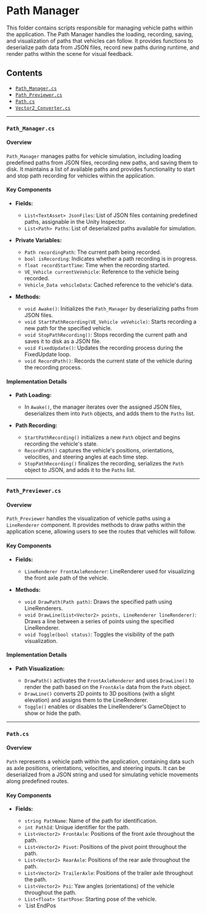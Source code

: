 # Path Manager

This folder contains scripts responsible for managing vehicle paths within the application. The Path Manager handles the loading, recording, saving, and visualization of paths that vehicles can follow. It provides functions to deserialize path data from JSON files, record new paths during runtime, and render paths within the scene for visual feedback.

## Contents

- [`Path_Manager.cs`](#path_managercs)
- [`Path_Previewer.cs`](#path_previewercs)
- [`Path.cs`](#pathcs)
- [`Vector2_Converter.cs`](#vector2_convertercs)

---

### `Path_Manager.cs`

#### Overview

`Path_Manager` manages paths for vehicle simulation, including loading predefined paths from JSON files, recording new paths, and saving them to disk. It maintains a list of available paths and provides functionality to start and stop path recording for vehicles within the application.

#### Key Components

- **Fields:**

  - `List<TextAsset> JsonFiles`: List of JSON files containing predefined paths, assignable in the Unity Inspector.
  - `List<Path> Paths`: List of deserialized paths available for simulation.

- **Private Variables:**

  - `Path recordingPath`: The current path being recorded.
  - `bool isRecording`: Indicates whether a path recording is in progress.
  - `float recordStartTime`: Time when the recording started.
  - `VE_Vehicle currentVeVehicle`: Reference to the vehicle being recorded.
  - `Vehicle_Data vehicleData`: Cached reference to the vehicle's data.

- **Methods:**

  - `void Awake()`: Initializes the `Path_Manager` by deserializing paths from JSON files.
  - `void StartPathRecording(VE_Vehicle veVehicle)`: Starts recording a new path for the specified vehicle.
  - `void StopPathRecording()`: Stops recording the current path and saves it to disk as a JSON file.
  - `void FixedUpdate()`: Updates the recording process during the FixedUpdate loop.
  - `void RecordPath()`: Records the current state of the vehicle during the recording process.

#### Implementation Details

- **Path Loading:**

  - In `Awake()`, the manager iterates over the assigned JSON files, deserializes them into `Path` objects, and adds them to the `Paths` list.

- **Path Recording:**

  - `StartPathRecording()` initializes a new `Path` object and begins recording the vehicle's state.
  - `RecordPath()` captures the vehicle's positions, orientations, velocities, and steering angles at each time step.
  - `StopPathRecording()` finalizes the recording, serializes the `Path` object to JSON, and adds it to the `Paths` list.

---

### `Path_Previewer.cs`

#### Overview

`Path_Previewer` handles the visualization of vehicle paths using a `LineRenderer` component. It provides methods to draw paths within the application scene, allowing users to see the routes that vehicles will follow.

#### Key Components

- **Fields:**

  - `LineRenderer FrontAxleRenderer`: LineRenderer used for visualizing the front axle path of the vehicle.

- **Methods:**

  - `void DrawPath(Path path)`: Draws the specified path using LineRenderers.
  - `void DrawLine(List<Vector2> points, LineRenderer lineRenderer)`: Draws a line between a series of points using the specified LineRenderer.
  - `void Toggle(bool status)`: Toggles the visibility of the path visualization.

#### Implementation Details

- **Path Visualization:**

  - `DrawPath()` activates the `FrontAxleRenderer` and uses `DrawLine()` to render the path based on the `FrontAxle` data from the `Path` object.
  - `DrawLine()` converts 2D points to 3D positions (with a slight elevation) and assigns them to the LineRenderer.
  - `Toggle()` enables or disables the LineRenderer's GameObject to show or hide the path.

---

### `Path.cs`

#### Overview

`Path` represents a vehicle path within the application, containing data such as axle positions, orientations, velocities, and steering inputs. It can be deserialized from a JSON string and used for simulating vehicle movements along predefined routes.

#### Key Components

- **Fields:**

  - `string PathName`: Name of the path for identification.
  - `int PathId`: Unique identifier for the path.
  - `List<Vector2> FrontAxle`: Positions of the front axle throughout the path.
  - `List<Vector2> Pivot`: Positions of the pivot point throughout the path.
  - `List<Vector2> RearAxle`: Positions of the rear axle throughout the path.
  - `List<Vector2> TrailerAxle`: Positions of the trailer axle throughout the path.
  - `List<Vector2> Psi`: Yaw angles (orientations) of the vehicle throughout the path.
  - `List<float> StartPose`: Starting pose of the vehicle.
  - `List<float> EndPos
